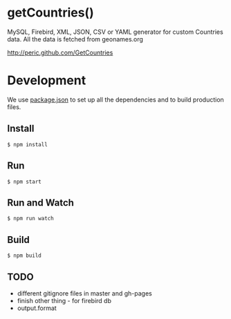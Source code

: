 getCountries()
============

MySQL, Firebird, XML, JSON, CSV or YAML generator for custom Countries data. All the data is fetched from geonames.org

http://peric.github.com/GetCountries

# Development

We use [package.json](https://docs.npmjs.com/files/package.json) to set up all the dependencies and to build production files.

## Install

```
$ npm install
```

## Run

```
$ npm start
```

## Run and Watch

```
$ npm run watch
```

## Build

```
$ npm build
```

## TODO

* different gitignore files in master and gh-pages
* finish other thing - for firebird db
* output.format